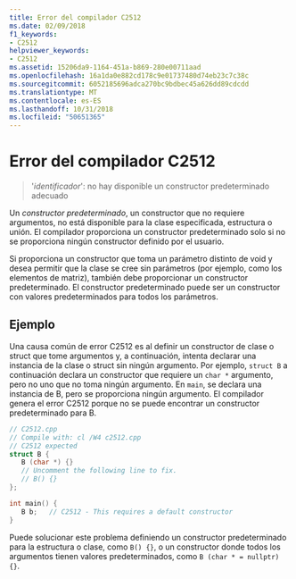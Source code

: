 ```yaml
---
title: Error del compilador C2512
ms.date: 02/09/2018
f1_keywords:
- C2512
helpviewer_keywords:
- C2512
ms.assetid: 15206da9-1164-451a-b869-280e00711aad
ms.openlocfilehash: 16a1da0e882cd178c9e01737480d74eb23c7c38c
ms.sourcegitcommit: 6052185696adca270bc9bdbec45a626dd89cdcdd
ms.translationtype: MT
ms.contentlocale: es-ES
ms.lasthandoff: 10/31/2018
ms.locfileid: "50651365"
---
```

# <a name="compiler-error-c2512"></a>Error del compilador C2512

> '*identificador*': no hay disponible un constructor predeterminado adecuado

Un *constructor predeterminado*, un constructor que no requiere argumentos, no está disponible para la clase especificada, estructura o unión. El compilador proporciona un constructor predeterminado solo si no se proporciona ningún constructor definido por el usuario.

Si proporciona un constructor que toma un parámetro distinto de void y desea permitir que la clase se cree sin parámetros (por ejemplo, como los elementos de matriz), también debe proporcionar un constructor predeterminado. El constructor predeterminado puede ser un constructor con valores predeterminados para todos los parámetros.

## <a name="example"></a>Ejemplo

Una causa común de error C2512 es al definir un constructor de clase o struct que tome argumentos y, a continuación, intenta declarar una instancia de la clase o struct sin ningún argumento. Por ejemplo, `struct B` a continuación declara un constructor que requiere un `char *` argumento, pero no uno que no toma ningún argumento. En `main`, se declara una instancia de B, pero se proporciona ningún argumento. El compilador genera el error C2512 porque no se puede encontrar un constructor predeterminado para B.

```cpp
// C2512.cpp
// Compile with: cl /W4 c2512.cpp
// C2512 expected
struct B {
   B (char *) {}
   // Uncomment the following line to fix.
   // B() {}
};

int main() {
   B b;   // C2512 - This requires a default constructor
}
```

Puede solucionar este problema definiendo un constructor predeterminado para la estructura o clase, como `B() {}`, o un constructor donde todos los argumentos tienen valores predeterminados, como `B (char * = nullptr) {}`.
